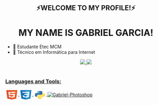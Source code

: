 <h2 align="center">⚡WELCOME TO MY PROFILE!⚡</h2>
<h1 align="center"> MY NAME IS GABRIEL GARCIA! </h1>

- 🔭 Estudante Etec MCM
- 🌱 Técnico em Informática para Internet

<div align="center">
  <a href="https://github.com/gabrielgarcia05">
  <img height="180em" src="https://github-readme-stats.vercel.app/api?username=gabrielgarcia05&show_icons=true&theme=tokyonight&include_all_commits=true&count_private=true"/>
  <img height="180em" src="https://github-readme-stats.vercel.app/api/top-langs/?username=gabrielgarcia05&layout=compact&langs_count=7&theme=tokyonight"/>
</div>
 
  <div style="display: inline_block"><br>
  <h3 align="left">Languages and Tools:</h3>
  <img align="center" alt="Gabriel-HTML" height="30" width="40" src="https://raw.githubusercontent.com/devicons/devicon/master/icons/html5/html5-original.svg">
  <img align="center" alt="Gabriel-CSS" height="30" width="40" src="https://raw.githubusercontent.com/devicons/devicon/master/icons/css3/css3-original.svg">
  <img align="center" alt="Gabriel-Python" height="30" width="40" src="https://raw.githubusercontent.com/devicons/devicon/master/icons/python/python-original.svg">
  <img align="center" alt="Gabriel-Photoshop" height="30" width="40"  src="https://cdn.jsdelivr.net/gh/devicons/devicon/icons/photoshop/photoshop-line.svg">
   
</div>
